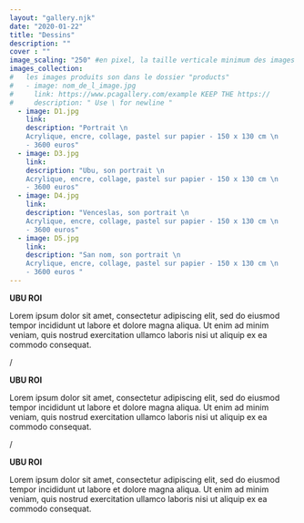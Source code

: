 ```yaml
---
layout: "gallery.njk"
date: "2020-01-22"
title: "Dessins"
description: ""
cover : ""
image_scaling: "250" #en pixel, la taille verticale minimum des images presentes dans la gallery
images_collection:
#   les images produits son dans le dossier "products" 
#   - image: nom_de_l_image.jpg
#     link: https://www.pcagallery.com/example KEEP THE https://
#     description: " Use \ for newline "
  - image: D1.jpg
    link:
    description: "Portrait \n
    Acrylique, encre, collage, pastel sur papier - 150 x 130 cm \n 
    - 3600 euros"
  - image: D3.jpg
    link:
    description: "Ubu, son portrait \n
    Acrylique, encre, collage, pastel sur papier - 150 x 130 cm \n
    - 3600 euros"
  - image: D4.jpg
    link:
    description: "Venceslas, son portrait \n
    Acrylique, encre, collage, pastel sur papier - 150 x 130 cm \n
    - 3600 euros"
  - image: D5.jpg
    link:
    description: "San nom, son portrait \n
    Acrylique, encre, collage, pastel sur papier - 150 x 130 cm \n
    - 3600 euros "
---
```

**UBU ROI**

Lorem ipsum dolor sit amet, consectetur adipiscing elit, sed do eiusmod tempor incididunt ut labore et dolore magna aliqua. Ut enim ad minim veniam, quis nostrud exercitation ullamco laboris nisi ut aliquip ex ea commodo consequat. 

/

**UBU ROI**

Lorem ipsum dolor sit amet, consectetur adipiscing elit, sed do eiusmod tempor incididunt ut labore et dolore magna aliqua. Ut enim ad minim veniam, quis nostrud exercitation ullamco laboris nisi ut aliquip ex ea commodo consequat. 

/

**UBU ROI**

Lorem ipsum dolor sit amet, consectetur adipiscing elit, sed do eiusmod tempor incididunt ut labore et dolore magna aliqua. Ut enim ad minim veniam, quis nostrud exercitation ullamco laboris nisi ut aliquip ex ea commodo consequat. 